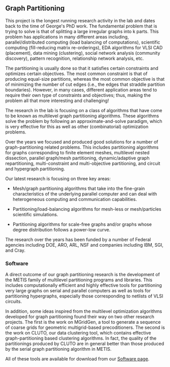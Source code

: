 ## Graph Partitioning

This project is the longest running research activity in the lab and dates back to
the time of George's PhD work. The fundamental problem that is trying to solve is
that of splitting a large irregular graphs into k parts. This problem has
applications in many different areas including, parallel/distributed computing (load
balancing of computations), scientific computing (fill-reducing matrix re-orderings),
EDA algorithms for VLSI CAD (placement), data mining (clustering), social network
analysis (community discovery), pattern recognition, relationship network analysis,
etc.

The partitioning is usually done so that it satisfies certain constraints and
optimizes certain objectives. The most common constraint is that of producing
equal-size partitions, whereas the most common objective is that of minimizing the
number of cut edges (i.e., the edges that straddle partition boundaries). However, in
many cases, different application areas tend to require their own type of constraints
and objectives; thus, making the problem all that more interesting and challenging!

The research in the lab is focusing on a class of algorithms that have come to be
known as multilevel graph partitioning algorithms. These algorithms solve the problem
by following an approximate-and-solve paradigm, which is very effective for this as
well as other (combinatorial) optimization problems.

Over the years we focused and produced good solutions for a number of
graph-partitioning related problems. This includes partitioning algorithms for graphs
corresponding to finite element meshes, multilevel nested dissection, parallel
graph/mesh partitioning, dynamic/adaptive graph repartitioning, multi-constraint and
multi-objective partitioning, and circuit and hypergraph partitioning.

Our latest research is focusing on three key areas:

* Mesh/graph partitioning algorithms that take into the fine-grain characteristics of
the underlying parallel computer and can deal with heterogeneous computing and
communication capabilities.

* Partitioning/load-balancing algorithms for mesh-less or mesh/particles scientific
simulations.

* Partitioning algorithms for scale-free graphs and/or graphs whose degree distribution
follows a power-low curve.

The research over the years has been funded by a number of Federal agencies including
DOE, ARO, ARL, NSF and companies including IBM, SGI, and Cray.


### Software

A direct outcome of our graph partitioning research is the development of the METIS
family of multilevel partitioning programs and libraries. This includes
computationally efficient and highly effective tools for partitioning very large
graphs on serial and parallel computers as well as tools for partitioning
hypergraphs, especially those corresponding to netlists of VLSI circuits.

In addition, some ideas inspired from the multilevel optimization algorithms
developed for graph partitioning found their way on two other research projects. The
first is the work on MGridGen, a tool to generate a sequence of coarse grids for
geometric multigrid-based precoditioners. The second is the work on CLUTO, our data
clustering tool, which contains effective graph-partitioning based clustering
algorithms. In fact, the quality of the partitionings produced by CLUTO are in
general better than those produced by the serial graph partitioning algorithm in
METIS.

All of these tools are available for download from our [Software
page](/glaros/software/overview.md).
